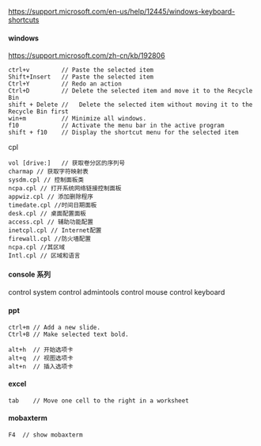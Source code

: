 https://support.microsoft.com/en-us/help/12445/windows-keyboard-shortcuts

#### windows
https://support.microsoft.com/zh-cn/kb/192806

```
ctrl+v         // Paste the selected item
Shift+Insert   // Paste the selected item
Ctrl+Y	       // Redo an action
Ctrl+D	       // Delete the selected item and move it to the Recycle Bin
shift + Delete //	Delete the selected item without moving it to the Recycle Bin first
win+m          // Minimize all windows.
f10            // Activate the menu bar in the active program
shift + f10    // Display the shortcut menu for the selected item
```
cpl
```
vol [drive:]   // 获取卷分区的序列号
charmap // 获取字符映射表
sysdm.cpl // 控制面板类
ncpa.cpl // 打开系统网络链接控制面板
appwiz.cpl // 添加删除程序
timedate.cpl //时间日期面板
desk.cpl // 桌面配置面板
access.cpl // 辅助功能配置 
inetcpl.cpl // Internet配置
firewall.cpl //防火墙配置
ncpa.cpl //其区域
Intl.cpl // 区域和语言
```

#### console 系列
control system
control admintools
control mouse
control keyboard
#### ppt
```
ctrl+m // Add a new slide.
Ctrl+B // Make selected text bold.

alt+h  // 开始选项卡
alt+q  // 视图选项卡
alt+n  // 插入选项卡
```
#### excel
```
tab    // Move one cell to the right in a worksheet
```
#### mobaxterm
```
F4  // show mobaxterm
```
